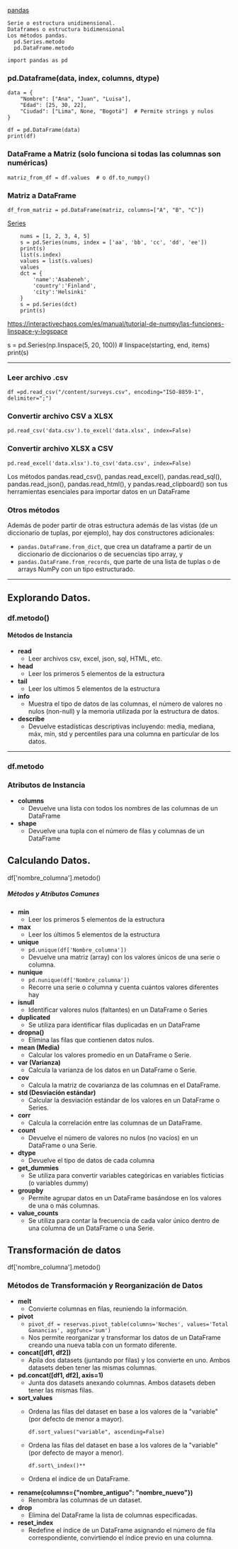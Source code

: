 [pandas](https://pandas.pydata.org/)

````
Serie o estructura unidimensional.
Dataframes o estructura bidimensional
Los métodos pandas.
  pd.Series.metodo 
  pd.DataFrame.metodo

import pandas as pd
````

### pd.Dataframe(data, index, columns, dtype)

````
data = {
    "Nombre": ["Ana", "Juan", "Luisa"],
    "Edad": [25, 30, 22],
    "Ciudad": ["Lima", None, "Bogotá"]  # Permite strings y nulos
}

df = pd.DataFrame(data)
print(df)
````

### DataFrame a Matriz (solo funciona si todas las columnas son numéricas)
    matriz_from_df = df.values  # o df.to_numpy()

### Matriz a DataFrame
    df_from_matriz = pd.DataFrame(matriz, columns=["A", "B", "C"])

[Series](https://pandas.pydata.org/docs/reference/api/pandas.Series.html)

        nums = [1, 2, 3, 4, 5]
        s = pd.Series(nums, index = ['aa', 'bb', 'cc', 'dd', 'ee'])
        print(s)
        list(s.index)
        values = list(s.values)
        values
        dct = {
            'name':'Asabeneh',
            'country':'Finland',
            'city':'Helsinki'
        }
        s = pd.Series(dct)
        print(s)


https://interactivechaos.com/es/manual/tutorial-de-numpy/las-funciones-linspace-y-logspace

s = pd.Series(np.linspace(5, 20, 100)) # linspace(starting, end, items)
print(s)

------------------------------------------------------------------------------------------------------------

### Leer archivo .csv

    df =pd.read_csv("/content/surveys.csv", encoding="ISO-8859-1", delimiter=";")

### Convertir archivo CSV a XLSX

    pd.read_csv('data.csv').to_excel('data.xlsx', index=False)

### Convertir archivo XLSX a CSV
    pd.read_excel('data.xlsx').to_csv('data.csv', index=False)

Los métodos pandas.read_csv(), pandas.read_excel(), pandas.read_sql(), pandas.read_json(), pandas.read_html(), y pandas.read_clipboard() son tus herramientas esenciales para importar datos en un DataFrame

### Otros métodos

Además de poder partir de otras estructura además de las vistas (de un diccionario de tuplas, por ejemplo), hay dos constructores adicionales:
* `pandas.DataFrame.from_dict`, que crea un dataframe a partir de un diccionario de diccionarios o de secuencias tipo array, y
* `pandas.DataFrame.from_records`, que parte de una lista de tuplas o de arrays NumPy con un tipo estructurado.

------------------------------------------------------------------------------------------------------------

## Explorando Datos.

### df.metodo()
#### Métodos de Instancia

  * **read**
      * Leer archivos csv, excel, json, sql, HTML, etc.
  * **head**
      * Leer los primeros 5 elementos de la estructura
  * **tail**
      * Leer los ultimos 5 elementos de la estructura
  * **info**
      * Muestra el tipo de datos de las columnas, el número de valores no nulos (non-null) y la memoria utilizada por la estructura de datos.
  * **describe**
      * Devuelve estadísticas descriptivas incluyendo: media, mediana, máx, mín, std y percentiles para una columna en particular de los datos.

-----

### df.metodo
### Atributos de Instancia

  * **columns**
      * Devuelve una lista con todos los nombres de las columnas de un DataFrame
  * **shape**
      * Devuelve una tupla con el número de filas y columnas de un DataFrame


## Calculando Datos.

df['nombre_columna'].metodo() 

##### Métodos y Atributos Comunes

* **min**
    * Leer los primeros 5 elementos de la estructura
* **max**
    * Leer los últimos 5 elementos de la estructura
* **unique**
    * `pd.unique(df['Nombre_columna'])`
    * Devuelve una matriz (array) con los valores únicos de una serie o columna.
* **nunique**
    * `pd.nunique(df['Nombre_columna'])`
    * Recorre una serie o columna y cuenta cuántos valores diferentes hay
* **isnull**
    * Identificar valores nulos (faltantes) en un DataFrame o Series
* **duplicated**
    * Se utiliza para identificar filas duplicadas en un DataFrame
* **dropna()**
    * Elimina las filas que contienen datos nulos.
* **mean (Media)**
    * Calcular los valores promedio en un DataFrame o Serie.
* **var (Varianza)**
    * Calcula la varianza de los datos en un DataFrame o Serie.
* **cov**
    * Calcula la matriz de covarianza de las columnas en el DataFrame.
* **std (Desviación estándar)**
    * Calcular la desviación estándar de los valores en un DataFrame o Series.
* **corr**
    * Calcula la correlación entre las columnas de un DataFrame.
* **count**
    * Devuelve el número de valores no nulos (no vacíos) en un DataFrame o una Serie.
* **dtype**
    * Devuelve el tipo de datos de cada columna
* **get_dummies**
    * Se utiliza para convertir variables categóricas en variables ficticias (o variables dummy)
* **groupby**
    * Permite agrupar datos en un DataFrame basándose en los valores de una o más columnas. 
* **value_counts**
    * Se utiliza para contar la frecuencia de cada valor único dentro de una columna de un DataFrame o una Serie. 

##  Transformación de datos
df['nombre_columna'].metodo() 

### Métodos de Transformación y Reorganización de Datos

* **melt**
    * Convierte columnas en filas, reuniendo la información.
* **pivot**
    * `pivot_df = reservas.pivot_table(columns='Noches', values='Total Ganancias', aggfunc='sum')` 
    * Nos permite reorganizar y transformar los datos de un DataFrame creando una nueva tabla con un formato diferente.
* **concat(\[df1, df2])**
    * Apila dos datasets (juntando por filas) y los convierte en uno. Ambos datasets deben tener las mismas columnas.
* **pd.concat(\[df1, df2], axis=1)**
    * Junta dos datasets anexando columnas. Ambos datasets deben tener las mismas filas.
* **sort\_values**
    * Ordena las filas del dataset en base a los valores de la "variable" (por defecto de menor a mayor).

        `df.sort_values("variable", ascending=False)`
    * Ordena las filas del dataset en base a los valores de la "variable" (por defecto de mayor a menor).
        
        `df.sort\_index()**`
    * Ordena el índice de un DataFrame.
* **rename(columns={"nombre\_antiguo": "nombre\_nuevo"})**
    * Renombra las columnas de un dataset.
* **drop**
    * Elimina del DataFrame la lista de columnas especificadas.
* **reset\_index**
    * Redefine el índice de un DataFrame asignando el número de fila correspondiente, convirtiendo el índice previo en una columna.


